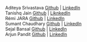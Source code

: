 Aditeya Srivastava [Github](https://github.com/aditeyaS) | [LinkedIn](https://www.linkedin.com/in/aditeyaaaa/)
</br>
Tanishq Jain [Github](https://github.com/tanishqj-19) | [LiknkedIn](https://www.linkedin.com/in/tanishq-jain-823427226/)
</br>
Rémi JARA [Github](https://github.com/icepick4) | [LinkedIn](https://www.linkedin.com/in/remijara/)
</br>
Sumant Chaudhary [Github](https://github.com/sumant7) | [LinkedIn](https://www.linkedin.com/in/sumant-chaudhary-276011200/)
</br>
Sejal Bansal [Github](https://github.com/sejal-bansal) | [LinkedIn](https://www.linkedin.com/in/sejalbansal/)
</br>
Arjun Pandit [Github](https://github.com/arjunpndt) | [LinkedIn](https://www.linkedin.com/in/arjunpandit/)
</br>
